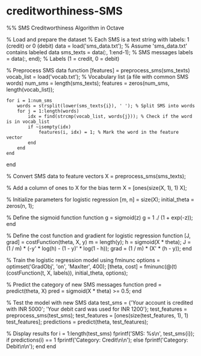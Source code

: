 # creditworthiness-SMS
%% SMS Creditworthiness Algorithm in Octave

% Load and prepare the dataset
% Each SMS is a text string with labels: 1 (credit) or 0 (debit)
data = load('sms_data.txt'); % Assume 'sms_data.txt' contains labeled data
sms_texts = data(:, 1:end-1); % SMS messages
labels = data(:, end);        % Labels (1 = credit, 0 = debit)

% Preprocess SMS data
function [features] = preprocess_sms(sms_texts)
    vocab_list = load('vocab.txt'); % Vocabulary list (a file with common SMS words)
    num_sms = length(sms_texts);
    features = zeros(num_sms, length(vocab_list));

    for i = 1:num_sms
        words = strsplit(lower(sms_texts{i}), ' '); % Split SMS into words
        for j = 1:length(words)
            idx = find(strcmp(vocab_list, words{j})); % Check if the word is in vocab_list
            if ~isempty(idx)
                features(i, idx) = 1; % Mark the word in the feature vector
            end
        end
    end
end

% Convert SMS data to feature vectors
X = preprocess_sms(sms_texts);

% Add a column of ones to X for the bias term
X = [ones(size(X, 1), 1) X];

% Initialize parameters for logistic regression
[m, n] = size(X);
initial_theta = zeros(n, 1);

% Define the sigmoid function
function g = sigmoid(z)
    g = 1 ./ (1 + exp(-z));
end

% Define the cost function and gradient for logistic regression
function [J, grad] = costFunction(theta, X, y)
    m = length(y);
    h = sigmoid(X * theta);
    J = (1 / m) * (-y' * log(h) - (1 - y)' * log(1 - h));
    grad = (1 / m) * (X' * (h - y));
end

% Train the logistic regression model using fminunc
options = optimset('GradObj', 'on', 'MaxIter', 400);
[theta, cost] = fminunc(@(t)(costFunction(t, X, labels)), initial_theta, options);

% Predict the category of new SMS messages
function pred = predict(theta, X)
    pred = sigmoid(X * theta) >= 0.5;
end

% Test the model with new SMS data
test_sms = {'Your account is credited with INR 5000'; 'Your debit card was used for INR 1200'};
test_features = preprocess_sms(test_sms);
test_features = [ones(size(test_features, 1), 1) test_features];
predictions = predict(theta, test_features);

% Display results
for i = 1:length(test_sms)
    fprintf('SMS: %s\n', test_sms{i});
    if predictions(i) == 1
        fprintf('Category: Credit\n\n');
    else
        fprintf('Category: Debit\n\n');
    end
end

